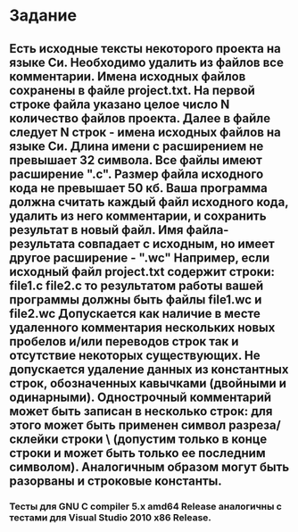 # Задание
Есть исходные тексты некоторого проекта на языке Си. Необходимо удалить из файлов все комментарии.
Имена исходных файлов сохранены в файле project.txt. На первой строке файла указано целое число N количество файлов проекта. Далее в файле следует N строк - имена исходных файлов на языке Си. Длина имени с расширением не превышает 32 символа. Все файлы имеют расширение ".с". Размер файла исходного кода не превышает 50 кб.
Ваша программа должна считать каждый файл исходного кода, удалить из него комментарии, и сохранить результат в новый файл. Имя файла-результата совпадает с исходным, но имеет другое расширение - ".wc"
Например, если исходный файл project.txt содержит строки:
file1.c 
file2.c
то результатом работы вашей программы должны быть файлы file1.wc и file2.wc
Допускается как наличие в месте удаленного комментария нескольких новых пробелов и/или переводов строк так и отсутствие некоторых существующих.
Не допускается удаление данных из константных строк, обозначенных кавычками (двойными и одинарными).
Однострочный комментарий может быть записан в несколько строк: для этого может быть применен символ разреза/склейки строки \ (допустим только в конце строки и может быть только ее последним символом).
Аналогичным образом могут быть разорваны и строковые константы.
---
### Тесты для GNU C compiler 5.x amd64 Release аналогичны с тестами для Visual Studio 2010 x86 Release.
